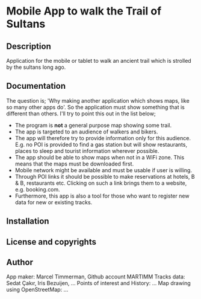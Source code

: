 # Mobile App to walk the Trail of Sultans

## Description

Application for the mobile or tablet to walk an ancient trail which is strolled by the sultans long ago.

## Documentation

The question is; 'Why making another application which shows maps, like so many other apps do'. So the application must show something that is different than others. I'll try to point this out in the list below;

* The program is **not** a general purpose map showing some trail.
* The app is targeted to an audience of walkers and bikers.
* The app will therefore try to provide information only for this audience. E.g. no POI is provided to find a gas station but will show restaurants, places to  sleep and tourist information wherever possible.
* The app should be able to show maps when not in a WiFi zone. This means that the maps must be downloaded first.
* Mobile network might be available and must be usable if user is willing.
* Through POI links it should be possible to make reservations at hotels, B & B, restaurants etc. Clicking on such a link brings them to a website, e.g. booking.com.
* Furthermore, this app is also a tool for those who want to register new data for new or existing tracks.

## Installation

## License and copyrights

## Author

App maker: Marcel Timmerman, Github account MARTIMM
Tracks data: Sedat Çakır, Iris Bezuijen, ...
Points of interest and History: ...
Map drawing using OpenStreetMap: ...


[release]: https://github.com/MARTIMM/Library/blob/master/doc/CHANGES.md
[todo]: https://github.com/MARTIMM/Library/blob/master/doc/TODO.md
[man]: https://github.com/MARTIMM/Library/blob/master/doc/manual.pdf
[requir]: https://github.com/MARTIMM/Library/blob/master/doc/requirements.pdf

